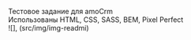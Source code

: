Тестовое задание для amoCrm  
Использованы HTML, CSS, SASS, BEM, Pixel Perfect  
![], (src/img/img-readmi)
  
